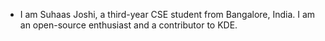 - I am Suhaas Joshi, a third-year CSE student from Bangalore, India. I am an open-source enthusiast and a contributor to KDE. 

<!---
jsuhaas22/jsuhaas22 is a ✨ special ✨ repository because its `README.md` (this file) appears on your GitHub profile.
You can click the Preview link to take a look at your changes.
--->
